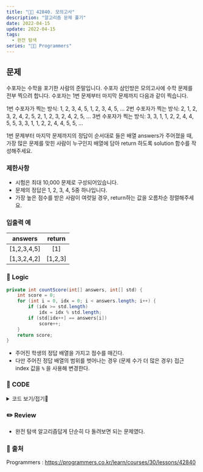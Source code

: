 ```yaml
---
title: "👩‍💻 42840. 모의고사"
description: "알고리즘 문제 풀기"
date: 2022-04-15
update: 2022-04-15
tags:
  - 완전 탐색
series: "👩‍💻 Programmers"
---
```


## 문제
수포자는 수학을 포기한 사람의 준말입니다. 수포자 삼인방은 모의고사에 수학 문제를 전부 찍으려 합니다. 수포자는 1번 문제부터 마지막 문제까지 다음과 같이 찍습니다.

1번 수포자가 찍는 방식: 1, 2, 3, 4, 5, 1, 2, 3, 4, 5, ...
2번 수포자가 찍는 방식: 2, 1, 2, 3, 2, 4, 2, 5, 2, 1, 2, 3, 2, 4, 2, 5, ...
3번 수포자가 찍는 방식: 3, 3, 1, 1, 2, 2, 4, 4, 5, 5, 3, 3, 1, 1, 2, 2, 4, 4, 5, 5, ...

1번 문제부터 마지막 문제까지의 정답이 순서대로 들은 배열 answers가 주어졌을 때, 가장 많은 문제를 맞힌 사람이 누구인지 배열에 담아 return 하도록 solution 함수를 작성해주세요.

### 제한사항
- 시험은 최대 10,000 문제로 구성되어있습니다.
- 문제의 정답은 1, 2, 3, 4, 5중 하나입니다.
- 가장 높은 점수를 받은 사람이 여럿일 경우, return하는 값을 오름차순 정렬해주세요.

### 입출력 예
|answers|return|
|:---:|:---:|
|[1,2,3,4,5]|[1]|
|[1,3,2,4,2]|[1,2,3]|

### 📍 **Logic**

```java
private int countScore(int[] answers, int[] std) {
    int score = 0;
    for (int i = 0, idx = 0; i < answers.length; i++) {
        if (idx >= std.length)
            idx = idx % std.length;
        if (std[idx++] == answers[i])
            score++;
    }
    return score;
}
```

- 주어진 학생의 정답 배열을 가지고 점수를 매긴다.
- 다만 주어진 정답 배열의 범위를 벗어나는 경우 (문제 수가 더 많은 경우) 접근 index 값을 `%` 을 사용해 변경한다.

### 📄 **CODE**

<details>
  <summary>코드 보기/접기💫</summary>
    <div markdown="1">

	import java.util.*;

    class Solution {
        public int[] solution(int[] answers) {
            
            int[] std1 = {1,2,3,4,5};
            int[] std2 = {2,1,2,3,2,4,2,5};
            int[] std3 = {3,3,1,1,2,2,4,4,5,5};
            
            int[] scores = new int[3];
            
            scores[0] = countScore(answers, std1);
            scores[1] = countScore(answers, std2);
            scores[2] = countScore(answers, std3);
            
            int max = Arrays.stream(scores).max().getAsInt();
            
            ArrayList<Integer> answer = new ArrayList<>();
            
            for (int i = 0; i < 3; i++) {
                if (scores[i] == max)
                    answer.add(i + 1);
            }
            
            return answer.stream().mapToInt(i -> i).toArray();
        }
        
        private int countScore(int[] answers, int[] std) {
            int score = 0;
            for (int i = 0, idx = 0; i < answers.length; i++) {
                if (idx >= std.length) idx = idx % std.length;
                if (std[idx++] == answers[i])
                    score++;
            }
            return score;
        }
    }
  	</div>
</details>

### ✏️ **Review**
- 완전 탐색 알고리즘답게 단순히 다 돌려보면 되는 문제였다.

### 📕 출처
Programmers : https://programmers.co.kr/learn/courses/30/lessons/42840